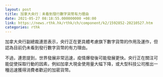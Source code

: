 ```yaml
---
layout: post
title: 加拿大央行：未看到發行數字貨幣有力理由
date: 2021-05-27 08:18:55.000000000 +08:00
link: https://news.rthk.hk/rthk/ch/component/k2/1592852-20210527.htm
categories: rthk
---
```


加拿大央行副總裁連恩表示，央行正在更具體考慮旗下數字貨幣的作用及運作，但認為目前仍未看到發行數字貨幣的有力理由。

不過，連恩提到，世界發展非常迅速，疫情爆發後可能發展更快。央行正在關注可能促使採取行動的因素，例如加拿大現金使用量大幅下降，或大型科技公司推出一種迅速獲得消費者歡迎的加密貨幣。
